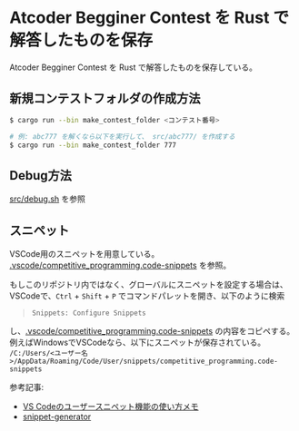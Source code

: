 # Atcoder Begginer Contest を Rust で解答したものを保存
Atcoder Begginer Contest を Rust で解答したものを保存している。  

## 新規コンテストフォルダの作成方法
```sh
$ cargo run --bin make_contest_folder <コンテスト番号>

# 例: abc777 を解くなら以下を実行して、 src/abc777/ を作成する
$ cargo run --bin make_contest_folder 777
```

## Debug方法
[src/debug.sh](src/debug.sh) を参照  

## スニペット
VSCode用のスニペットを用意している。 [.vscode/competitive_programming.code-snippets](.vscode/competitive_programming.code-snippets) を参照。  

もしこのリポジトリ内ではなく、グローバルにスニペットを設定する場合は、VSCodeで、`Ctrl` + `Shift` + `P` でコマンドパレットを開き、以下のように検索  
> `Snippets: Configure Snippets`

し、[.vscode/competitive_programming.code-snippets](.vscode/competitive_programming.code-snippets) の内容をコピペする。  
例えばWindowsでVSCodeなら、以下にスニペットが保存されている。  
`/C:/Users/<ユーザー名>/AppData/Roaming/Code/User/snippets/competitive_programming.code-snippets`

参考記事:
- [VS Codeのユーザースニペット機能の使い方メモ](https://qiita.com/12345/items/97ba616d530b4f692c97)  
- [snippet-generator](https://snippet-generator.app/?description=&tabtrigger=&snippet=&mode=vscode)  


